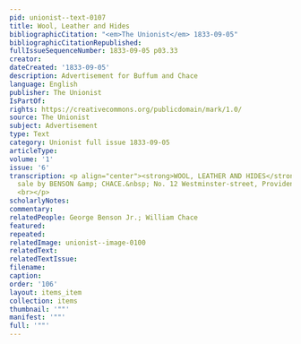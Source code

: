 ```yaml
---
pid: unionist--text-0107
title: Wool, Leather and Hides
bibliographicCitation: "<em>The Unionist</em> 1833-09-05"
bibliographicCitationRepublished: 
fullIssueSequenceNumber: 1833-09-05 p03.33
creator: 
dateCreated: '1833-09-05'
description: Advertisement for Buffum and Chace
language: English
publisher: The Unionist
IsPartOf: 
rights: https://creativecommons.org/publicdomain/mark/1.0/
source: The Unionist
subject: Advertisement
type: Text
category: Unionist full issue 1833-09-05
articleType: 
volume: '1'
issue: '6'
transcription: <p align="center"><strong>WOOL, LEATHER AND HIDES</strong></p><p>  For
  sale by BENSON &amp; CHACE.&nbsp; No. 12 Westminster-street, Providence, <br>  R.I.
  <br></p>
scholarlyNotes: 
commentary: 
relatedPeople: George Benson Jr.; William Chace
featured: 
repeated: 
relatedImage: unionist--image-0100
relatedText: 
relatedTextIssue: 
filename: 
caption: 
order: '106'
layout: items_item
collection: items
thumbnail: '""'
manifest: '""'
full: '""'
---
```

